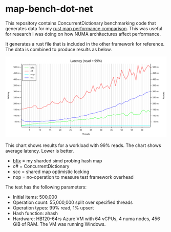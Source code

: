 # map-bench-dot-net
This repository contains ConcurrentDictionary benchmarking code that generates data for my [rust map performance comparison]( https://github.com/ZacWalk/map-bench-rust). This was useful for research I was doing on how NUMA architectures affect performance.

It generates a rust file that is included in the other framework for reference. The data is combined to produce results as below.

![Alt text for the SVG](latency99-numa.svg)

This chart shows results for a workload with 99% reads. The chart shows average latency. Lower is better.

- [bfix](https://github.com/ZacWalk/bfix-map) = my sharded simd probing hash map  
- c# = ConcurrentDictionary
- scc = shared map optimistic locking
- nop = no-operation to measure test framework overhead

The test has the following parameters:

- Initial items: 500,000 
- Operation count: 55,000,000 split over specified threads
- Operation types: 99% read, 1% upsert
- Hash function: ahash
- Hardware: HB120-64rs Azure VM with 64 vCPUs, 4 numa nodes, 456 GiB of RAM. The VM was running Windows.
